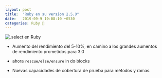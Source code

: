 ```yaml
---
layout: post
title:  "Ruby en su version 2.5.0"
date:   2019-09-9 19:08:10 +0530
categories: Ruby 💎
---
```


![.select en Ruby](https://media.giphy.com/media/AEAFLn3fOUImY/giphy.gif)


- Aumento del rendimiento del 5-10%, en  camino a los grandes aumentos de rendimiento prometidos para 3.0

- ahora `rescue/else/ensure` in do blocks 

- Nuevas capacidades de cobertura de prueba para métodos y ramas